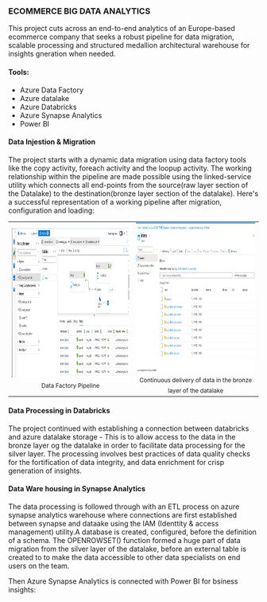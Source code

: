 ### ECOMMERCE BIG DATA ANALYTICS
This project cuts across an end-to-end analytics of an Europe-based ecommerce company that seeks a robust pipeline for data migration, scalable processing and structured medallion architectural warehouse for insights gneration when needed.

#### Tools:
- Azure Data Factory
- Azure datalake
- Azure Databricks
- Azure Synapse Analytics
- Power BI

#### Data Injestion & Migration
The project starts with a dynamic data migration using data factory tools like the copy activity, foreach activity and the loopup activity. The working relationship within the pipeline are made possible using the linked-service utility which connects all end-points from the source(raw layer section of the Datalake) to the destination(bronze layer section of the datalake).
Here's a successful representation of a working pipeline after migration, configuration and loading:

<table align="center">
  <tr>
    <td align="center">
      <img src="https://github.com/fredie7/Azure_DF_Databricks_Synapse/blob/main/images/data_factory_pipeline.png?raw=true" height="300"><br>
      <sub><b></b> Data Factory Pipeline</sub>
    </td>
    <td align="center">
      <img src="https://github.com/fredie7/Azure_DF_Databricks_Synapse/blob/main/images/euro-lake-bronze.png?raw=true" height="300"><br>
      <sub><b></b> Continuous delivery of data in the bronze layer of the datalake</sub>
    </td>
  </tr>
</table>

#### Data Processing in Databricks 
The project continued with establishing a connection between databricks and azure datalake storage - This is to allow access to the data in the bronze layer og the datalake in order to facilitate data processing for the silver layer. The processing involves best practices of data quality checks for the fortification of data integrity, and data enrichment for crisp generation of insights.

#### Data Ware housing in Synapse Analytics
The data processing is followed through with an ETL process on azure synapse analytics warehouse where connections are first established between synapse and dataake using the IAM (Identtity & access management) utility.A database is created, configured, before the definition of a schema. The OPENROWSET() function formed a huge part of data migration from the silver layer of the datalake, before an external table is created to to make the data accessible to other data specialists on end users on the team.

Then Azure Synapse Analytics is connected with Power BI for bsiness insights:
